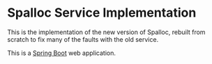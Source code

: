 # Spalloc Service Implementation

This is the implementation of the new version of Spalloc, rebuilt from
scratch to fix many of the faults with the old service.

This is a [Spring Boot](https://spring.io/projects/spring-boot) web application.
